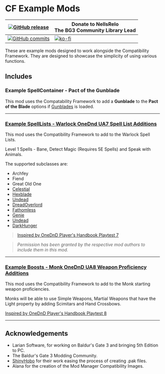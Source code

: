 # CF Example Mods

| [![GitHub release](https://img.shields.io/github/v/tag/BG3-Community-Library-Team/CF-Example-Mods?label=Latest%20Version)](https://GitHub.com/BG3-Community-Library-Team/CF-Example-Mods/releases/) | Donate to NellsRelo <br> The BG3 Community Library Lead |
| - | -|
| [![GitHub commits](https://img.shields.io/github/commits-since/BG3-Community-Library-Team/CF-Example-Mods/2.6.3.5/main)](https://GitHub.com/BG3-Community-Library-Team/CF-Example-Mods/commit/) | [![ko-fi](https://ko-fi.com/img/githubbutton_sm.svg)](https://ko-fi.com/O5O8PG8RF) |

These are example mods designed to work alongside the Compatibility Framework. They are designed to showcase the simplicity of using various functions.

## Includes

### Example SpellContainer - Pact of the Gunblade

This mod uses the Compatability Framework to add a __Gunblade__ to the __Pact of the Blade__ options if [Gunblades](https://www.nexusmods.com/baldursgate3/mods/4329) is loaded.

---

### [Example SpellLists - Warlock OneDnd UA7 Spell List Additions](https://www.nexusmods.com/baldursgate3/mods/3942)

This mod uses the Compatibility Framework to add to the Warlock Spell Lists.

Level 1 Spells - Bane, Detect Magic (Requires 5E Spells) and Speak with Animals.

The supported subclasses are:
- Archfey
- Fiend
- Great Old One
- [Celestial](https://www.nexusmods.com/baldursgate3/mods/1567)
- [Hexblade](https://www.nexusmods.com/baldursgate3/mods/1100)
- [Undead](https://www.nexusmods.com/baldursgate3/mods/3045)
- [DreadOverlord](https://www.nexusmods.com/baldursgate3/mods/394)
- [Fathomless](https://www.nexusmods.com/baldursgate3/mods/2724)
- [Genie](https://www.nexusmods.com/baldursgate3/mods/2895)
- [Undead](https://www.nexusmods.com/baldursgate3/mods/2612)
- [DarkHunger](https://www.nexusmods.com/baldursgate3/mods/5116)

> [Inspired by OneDnD Player's Handbook Playtest 7](https://www.dndbeyond.com/sources/ua/ph-playtest-7)

> *Permission has been granted by the respective mod authors to include them in this mod.*

---

### [Example Boosts - Monk OneDnD UA8 Weapon Proficiency Additions](https://www.nexusmods.com/baldursgate3/mods/4720)

This mod uses the Compatibility Framework to add to the Monk starting weapon proficiencies.

Monks will be able to use Simple Weapons, Martial Weapons that have the Light property by adding Scimitars and Hand Crossbows.

[Inspired by OneDnD Player's Handbook Playtest 8](https://www.dndbeyond.com/sources/ua/ph-playtest-8)

---

## Acknowledgements
- Larian Software, for working on Baldur's Gate 3 and bringing 5th Edition to PC.
- The Baldur's Gate 3 Modding Community.
- [ShinyHobo](https://github.com/ShinyHobo) for their work easing the process of creating .pak files.
- Alana for the creation of the Mod Manager Compatibility Images.
